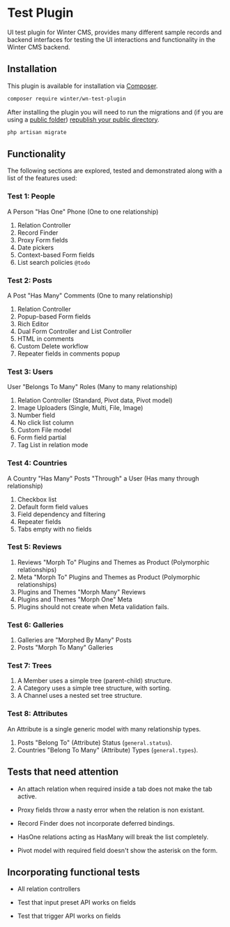 # Test Plugin

UI test plugin for Winter CMS, provides many different sample records and backend interfaces for testing the UI interactions and functionality in the Winter CMS backend.

## Installation

This plugin is available for installation via [Composer](http://getcomposer.org/).

```bash
composer require winter/wn-test-plugin
```

After installing the plugin you will need to run the migrations and (if you are using a [public folder](https://wintercms.com/docs/develop/docs/setup/configuration#using-a-public-folder)) [republish your public directory](https://wintercms.com/docs/develop/docs/console/setup-maintenance#mirror-public-files).

```bash
php artisan migrate
```

## Functionality

The following sections are explored, tested and demonstrated along with a list of the features used:

### Test 1: People

A Person "Has One" Phone (One to one relationship)

1. Relation Controller
1. Record Finder
1. Proxy Form fields
1. Date pickers
1. Context-based Form fields
1. List search policies `@todo`

### Test 2: Posts

A Post "Has Many" Comments (One to many relationship)

1. Relation Controller
1. Popup-based Form fields
1. Rich Editor
1. Dual Form Controller and List Controller
1. HTML in comments
1. Custom Delete workflow
1. Repeater fields in comments popup

### Test 3: Users

User "Belongs To Many" Roles (Many to many relationship)

1. Relation Controller (Standard, Pivot data, Pivot model)
1. Image Uploaders (Single, Multi, File, Image)
1. Number field
1. No click list column
1. Custom File model
1. Form field partial
1. Tag List in relation mode

### Test 4: Countries

A Country "Has Many" Posts "Through" a User (Has many through relationship)

1. Checkbox list
1. Default form field values
1. Field dependency and filtering
1. Repeater fields
1. Tabs empty with no fields

### Test 5: Reviews

1. Reviews "Morph To" Plugins and Themes as Product (Polymorphic relationships)
1. Meta "Morph To" Plugins and Themes as Product (Polymorphic relationships)
1. Plugins and Themes "Morph Many" Reviews
1. Plugins and Themes "Morph One" Meta
1. Plugins should not create when Meta validation fails.

### Test 6: Galleries

1. Galleries are "Morphed By Many" Posts
1. Posts "Morph To Many" Galleries

### Test 7: Trees

1. A Member uses a simple tree (parent-child) structure.
1. A Category uses a simple tree structure, with sorting.
1. A Channel uses a nested set tree structure.

### Test 8: Attributes

An Attribute is a single generic model with many relationship types.

1. Posts "Belong To" (Attribute) Status (`general.status`).
1. Countries "Belong To Many" (Attribute) Types (`general.types`).

## Tests that need attention

- An attach relation when required inside a tab does not make the tab active.

- Proxy fields throw a nasty error when the relation is non existant.

- Record Finder does not incorporate deferred bindings.

- HasOne relations acting as HasMany will break the list completely.

- Pivot model with required field doesn't show the asterisk on the form.

## Incorporating functional tests

- All relation controllers

- Test that input preset API works on fields

- Test that trigger API works on fields
